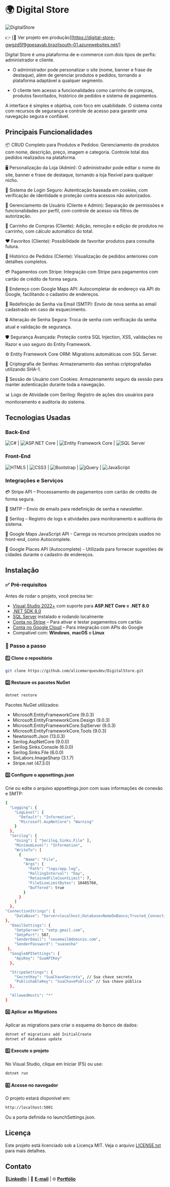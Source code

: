 ﻿# 🌍 Digital Store 

![DigitalStore](./wwwroot/assets/digital-store.png)

👉 [🔗 Ver projeto em produção][https://digital-store-gwgzd5f9gpesavab.brazilsouth-01.azurewebsites.net/]

Digital Store é uma plataforma de e-commerce com dois tipos de perfis: administrador e cliente.

- O administrador pode personalizar o site (nome, banner e frase de destaque), além de gerenciar
produtos e pedidos, tornando a plataforma adaptável a qualquer segmento.

- O cliente tem acesso a funcionalidades como carrinho de compras, produtos favoritados,
histórico de pedidos e sistema de pagamentos.

A interface é simples e objetiva, com foco em usabilidade. O sistema conta com recursos de segurança
e controle de acesso para garantir uma navegação segura e confiável.

## Principais Funcionalidades

📦 CRUD Completo para Produtos e Pedidos: Gerenciamento de produtos com nome, descrição, preço, imagem e categoria. Controle total dos pedidos realizados na plataforma.

🖥️ Personalização da Loja (Admin): O administrador pode editar o nome do site, banner e frase de destaque, tornando a loja flexível para qualquer nicho.

🔐 Sistema de Login Seguro: Autenticação baseada em cookies, com verificação de identidade e proteção contra acessos não autorizados.

👥 Gerenciamento de Usuário (Cliente e Admin): Separação de permissões e funcionalidades por perfil, com controle de acesso via filtros de autorização.

🛒 Carrinho de Compras (Cliente): Adição, remoção e edição de produtos no carrinho, com cálculo automático do total.

❤️ Favoritos (Cliente): Possibilidade de favoritar produtos para consulta futura.

📜 Histórico de Pedidos (Cliente): Visualização de pedidos anteriores com detalhes completos.

💳 Pagamentos com Stripe: Integração com Stripe para pagamentos com cartão de crédito de forma segura.

📍 Endereço com Google Maps API: Autocompletar de endereço via API do Google, facilitando o cadastro de endereços.

📧 Redefinição de Senha via Email (SMTP): Envio de nova senha ao email cadastrado em caso de esquecimento.

🔒 Alteração de Senha Segura: Troca de senha com verificação da senha atual e validação de segurança.

🛡️ Segurança Avançada: Proteção contra SQL Injection, XSS, validações no Razor e uso seguro do Entity Framework.

⚙️ Entity Framework Core ORM: Migrations automáticas com SQL Server.

🔑 Criptografia de Senhas: Armazenamento das senhas criptografadas utilizando SHA-1.

🍪 Sessão de Usuário com Cookies: Armazenamento seguro da sessão para manter autenticação durante toda a navegação.

📊 Logs de Atividade com Serilog: Registro de ações dos usuários para monitoramento e auditoria do sistema.


## Tecnologias Usadas

### **Back-End**
![C#](https://img.shields.io/badge/C%23-239120?style=for-the-badge&logo=c-sharp&logoColor=white) | ![ASP.NET Core](https://img.shields.io/badge/ASP.NET_Core-512BD4?style=for-the-badge&logo=dotnet&logoColor=white) | ![Entity Framework Core](https://img.shields.io/badge/Entity_Framework_Core-86B9D9?style=for-the-badge&logo=dotnet&logoColor=white) | ![SQL Server](https://img.shields.io/badge/SQL_Server-CC2927?style=for-the-badge&logo=microsoft-sql-server&logoColor=white)

### **Front-End**
![HTML5](https://img.shields.io/badge/HTML5-E34F26?style=for-the-badge&logo=html5&logoColor=white) | ![CSS3](https://img.shields.io/badge/CSS3-1572B6?style=for-the-badge&logo=css3&logoColor=white) | ![Bootstrap](https://img.shields.io/badge/Bootstrap-7952B3?style=for-the-badge&logo=bootstrap&logoColor=white) | ![jQuery](https://img.shields.io/badge/jQuery-0769AD?style=for-the-badge&logo=jquery&logoColor=white) | ![JavaScript](https://img.shields.io/badge/JavaScript-F7DF1E?style=for-the-badge&logo=javascript&logoColor=black)

### Integrações e Serviços

💳 Stripe API – Processamento de pagamentos com cartão de crédito de forma segura.

📧 SMTP – Envio de emails para redefinição de senha e newsletter.

📝 Serilog – Registro de logs e atividades para monitoramento e auditoria do sistema.

🔹 Google Maps JavaScript API - Carrega os recursos principais usados no front-end, como Autocomplete.

🔹 Google Places API (Autocomplete) - Utilizada para fornecer sugestões de cidades durante o cadastro de endereços.

## Instalação

### ✅ Pré-requisitos

Antes de rodar o projeto, você precisa ter:

- [Visual Studio 2022+](https://visualstudio.microsoft.com/) com suporte para **ASP.NET Core** e **.NET 8.0**
- [.NET SDK 8.0](https://dotnet.microsoft.com/en-us/download/dotnet/8.0)
- [SQL Server](https://www.microsoft.com/en-us/sql-server/sql-server-downloads) instalado e rodando localmente
- [Conta no Stripe](https://stripe.com) – Para ativar e testar pagamentos com cartão
- [Conta no Google Cloud](https://cloud.google.com) – Para integração com APIs do Google
- Compatível com: **Windows**, **macOS** e **Linux**

### 🧩 Passo a passo

#### 1️⃣ Clone o repositório

```bash
git clone https://github.com/alicemarquesdev/DigitalStore.git
```

#### 2️⃣ Restaure os pacotes NuGet

```bash
dotnet restore
```

Pacotes NuGet utilizados:

- Microsoft.EntityFrameworkCore (9.0.3)
- Microsoft.EntityFrameworkCore.Design (9.0.3)
- Microsoft.EntityFrameworkCore.SqlServer (9.0.3)
- Microsoft.EntityFrameworkCore.Tools (9.0.3)
- Newtonsoft.Json (13.0.3)
- Serilog.AspNetCore (9.0.0)
- Serilog.Sinks.Console (6.0.0)
- Serilog.Sinks.File (6.0.0)
- SixLabors.ImageSharp (3.1.7)
- Stripe.net (47.3.0)

#### 3️⃣ Configure o appsettings.json

Crie ou edite o arquivo appsettings.json com suas informações de conexão e SMTP:

```bash
{
  "Logging": {
    "LogLevel": {
      "Default": "Information",
      "Microsoft.AspNetCore": "Warning"
    }
  },
  "Serilog": {
    "Using": [ "Serilog.Sinks.File" ],
    "MinimumLevel": "Information",
    "WriteTo": [
      {
        "Name": "File",
        "Args": {
          "Path": "logs/app.log",
          "RollingInterval": "Day",
          "RetainedFileCountLimit": 7,
          "FileSizeLimitBytes": 10485760,
          "Buffered": true
        }
      }
    ]
  },
"ConnectionStrings": {
    "DataBase": "Server=localhost;Database=NomeDoBanco;Trusted_Connection=True;MultipleActiveResultSets=true;TrustServerCertificate=True"
},
  "EmailSettings": {
    "SmtpServer": "smtp.gmail.com",
    "SmtpPort": 587,
    "SenderEmail": "seuemail@dominio.com",
    "SenderPassword": "suasenha"
 },
  "GoogleAPISettings": {
    "ApiKey": "SuaAPIKey"
  },

  "StripeSettings": {
    "SecretKey": "SuaChaveSecreta", // Sua chave secreta
    "PublishableKey": "SuaChavePublica" // Sua chave pública
  },

  "AllowedHosts": "*"
}
```

#### 4️⃣ Aplicar as Migrations

Aplicar as migrations para criar o esquema do banco de dados:

```bash
dotnet ef migrations add InitialCreate
dotnet ef database update
```

#### 5️⃣ Execute o projeto

No Visual Studio, clique em Iniciar (F5) ou use: 
```bash
dotnet run
```

#### 6️⃣ Acesse no navegador

O projeto estará disponível em:
```bash
http://localhost:5001
```
Ou a porta definida no launchSettings.json.

## Licença

Este projeto está licenciado sob a Licença MIT. Veja o arquivo [LICENSE.txt](LICENSE.txt) para mais detalhes.

## Contato

🔗[**LinkedIn**](https://linkedin.com/in/alicemarquesdev)  |
 📧 [**E-mail**](mailto:alicemarques.dev@hotmail.com)  |
🌐 [**Portfólio**](https://alicemarquesdev.github.io/portfolio-AM/) 


